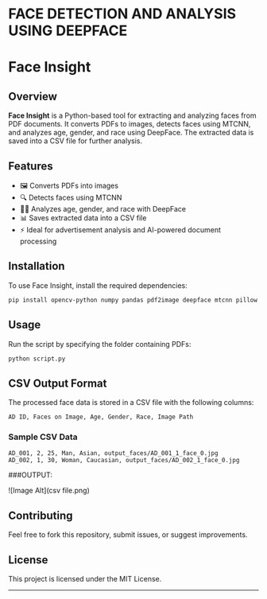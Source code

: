# FACE DETECTION AND ANALYSIS USING DEEPFACE 
# Face Insight

## Overview
**Face Insight** is a Python-based tool for extracting and analyzing faces from PDF documents. It converts PDFs to images, detects faces using MTCNN, and analyzes age, gender, and race using DeepFace. The extracted data is saved into a CSV file for further analysis.

## Features
- 🖼️ Converts PDFs into images
- 🔍 Detects faces using MTCNN
- 🧑‍🤖 Analyzes age, gender, and race with DeepFace
- 📊 Saves extracted data into a CSV file
- ⚡ Ideal for advertisement analysis and AI-powered document processing

## Installation
To use Face Insight, install the required dependencies:
```sh
pip install opencv-python numpy pandas pdf2image deepface mtcnn pillow
```

## Usage
Run the script by specifying the folder containing PDFs:
```sh
python script.py
```

## CSV Output Format
The processed face data is stored in a CSV file with the following columns:
```
AD ID, Faces on Image, Age, Gender, Race, Image Path
```

### Sample CSV Data
```
AD_001, 2, 25, Man, Asian, output_faces/AD_001_1_face_0.jpg
AD_002, 1, 30, Woman, Caucasian, output_faces/AD_002_1_face_0.jpg
```

###OUTPUT:

 ![Image Alt](csv file.png)
 

## Contributing
Feel free to fork this repository, submit issues, or suggest improvements.

## License
This project is licensed under the MIT License.

---


 
